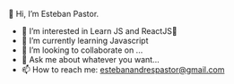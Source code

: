 👋 Hi, I’m Esteban Pastor.

- 👀 I’m interested in Learn JS and ReactJS👀
- 🌱 I’m currently learning Javascript
- 👯 I’m looking to collaborate on ...
- 💬 Ask me about whatever you want...
- 📫 How to reach me: estebanandrespastor@gmail.com

